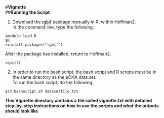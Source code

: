 #**Vignette** <br>
##**Running the Script** <br>
1. Download the [rgbif](https://cran.r-project.org/web/packages/rgbif/rgbif.pdf) package manually in R, within Hoffman2. <br>
In the command line, type the following:

```
$module load R 
$R 
>install.packages("rgbif")
  ```
  
After the package has installed, return to Hoffman2. <br>
 ``` 
 >quit() 
 ```
  
2. In order to run the bash script, the bash script and R scripts must be in the same directory as the eDNA data set.<br>
  To run the bash script, do the following.<br>
  ```
  $sh bashscript.sh datasetfile.txt 
  ```
  
  **This Vignette directory contains a file called vignette.txt with detailed step-by-step instructions on how to use the scripts and what the outputs should look like** 
  
 
 
  
